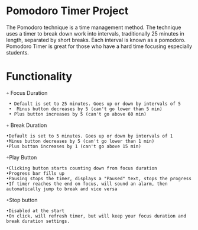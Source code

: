 # Pomodoro Timer Project


The Pomodoro technique is a time management method.
The technique uses a timer to break down work into intervals, traditionally 25 minutes in length, separated by short breaks. Each interval is known as a pomodoro. Pomodoro Timer is great for those who have a hard time focusing especially students.

# Functionality

  ◦ Focus Duration
  
     • Default is set to 25 minutes. Goes up or down by intervals of 5
     •  Minus button decreases by 5 (can't go lower than 5 min)
     • Plus button increases by 5 (can't go above 60 min)
     
     
  ◦ Break Duration
  
    •Default is set to 5 minutes. Goes up or down by intervals of 1
    •Minus button decreases by 5 (can't go lower than 1 min)
    •Plus button increases by 1 (can't go above 15 min)
  
  
  ◦Play Button
  
    •Clicking button starts counting down from focus duration
    •Progress bar fills up
    •Pausing stops the timer, displays a "Paused" text, stops the progress
    •If timer reaches the end on focus, will sound an alarm, then automatically jump to break and vice versa
  
  
  ◦Stop button
	
    •Disabled at the start
    •On click, will refresh timer, but will keep your focus duration and break duration settings.
